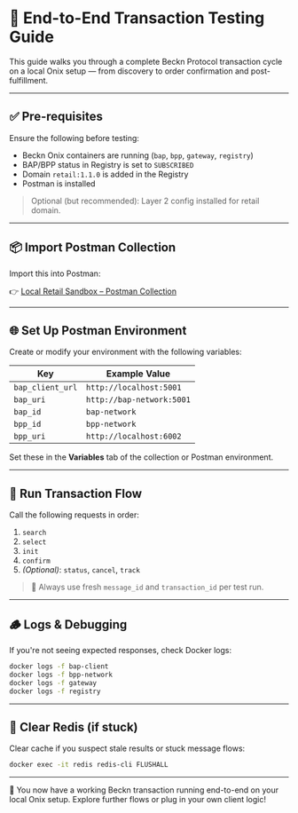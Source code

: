 # 🧪 End-to-End Transaction Testing Guide

This guide walks you through a complete Beckn Protocol transaction cycle on a local Onix setup — from discovery to order confirmation and post-fulfillment.

---

## ✅ Pre-requisites

Ensure the following before testing:

- Beckn Onix containers are running (`bap`, `bpp`, `gateway`, `registry`)
- BAP/BPP status in Registry is set to `SUBSCRIBED`
- Domain `retail:1.1.0` is added in the Registry
- Postman is installed

> Optional (but recommended): Layer 2 config installed for retail domain.

---

## 📦 Import Postman Collection

Import this into Postman:

👉 [Local Retail Sandbox – Postman Collection](https://github.com/beckn/beckn-sandbox/blob/main/artefacts/local-retail/Local-Retail-Sandbox-110.postman_collection.json)

---

## 🌐 Set Up Postman Environment

Create or modify your environment with the following variables:

| Key               | Example Value             |
|-------------------|---------------------------|
| `bap_client_url`  | `http://localhost:5001`   |
| `bap_uri`         | `http://bap-network:5001` |
| `bap_id`          | `bap-network`             |
| `bpp_id`          | `bpp-network`             |
| `bpp_uri`         | `http://localhost:6002`   |

Set these in the **Variables** tab of the collection or Postman environment.

---

## 🔁 Run Transaction Flow

Call the following requests in order:

1. `search`
2. `select`
3. `init`
4. `confirm`
5. *(Optional)*: `status`, `cancel`, `track`

> 🧠 Always use fresh `message_id` and `transaction_id` per test run.

---

## 🪵 Logs & Debugging

If you're not seeing expected responses, check Docker logs:

```bash
docker logs -f bap-client
docker logs -f bpp-network
docker logs -f gateway
docker logs -f registry
```

---

## 🧹 Clear Redis (if stuck)

Clear cache if you suspect stale results or stuck message flows:

```bash
docker exec -it redis redis-cli FLUSHALL
```

---

🎉 You now have a working Beckn transaction running end-to-end on your local Onix setup. Explore further flows or plug in your own client logic!
